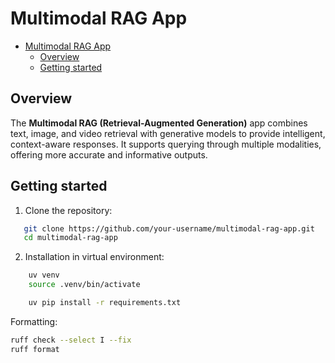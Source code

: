 # Multimodal RAG App

- [Multimodal RAG App](#multimodal-rag-app)
  - [Overview](#overview)
  - [Getting started](#getting-started)

## Overview

The **Multimodal RAG (Retrieval-Augmented Generation)** app combines text, image, and video retrieval with generative models to provide intelligent, context-aware responses. It supports querying through multiple modalities, offering more accurate and informative outputs.

## Getting started

1. Clone the repository:
```bash
   git clone https://github.com/your-username/multimodal-rag-app.git
   cd multimodal-rag-app
```

2. Installation in virtual environment:
```bash
    uv venv
    source .venv/bin/activate

    uv pip install -r requirements.txt
```

Formatting:
```bash
ruff check --select I --fix
ruff format
```
